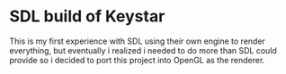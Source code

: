# SDL build of Keystar

This is my first experience with SDL using their own engine to render everything, but eventually i realized i needed to do more than SDL could provide so i decided to port this project into OpenGL as the renderer.